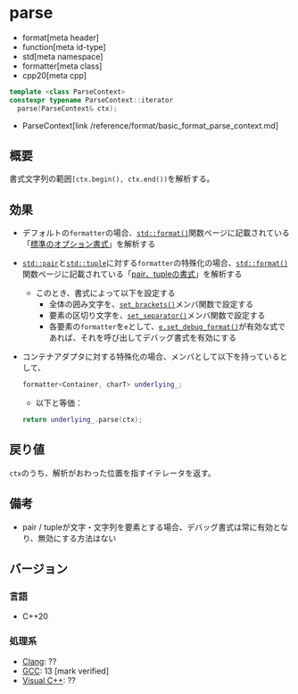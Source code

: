 # parse
* format[meta header]
* function[meta id-type]
* std[meta namespace]
* formatter[meta class]
* cpp20[meta cpp]

```cpp
template <class ParseContext>
constexpr typename ParseContext::iterator
  parse(ParseContext& ctx);
```
* ParseContext[link /reference/format/basic_format_parse_context.md]

## 概要
書式文字列の範囲`[ctx.begin(), ctx.end())`を解析する。


## 効果
- デフォルトの`formatter`の場合、[`std::format()`](/reference/format/format.md)関数ページに記載されている「[標準のオプション書式](/reference/format/format.md#std-format-options)」を解析する
- [`std::pair`](/reference/utility/pair.md)と[`std::tuple`](/reference/tuple/tuple.md)に対する`formatter`の特殊化の場合、[`std::format()`](/reference/format/format.md)関数ページに記載されている「[pair、tupleの書式](/reference/format/format.md#tuple-format-options)」を解析する
    - このとき、書式によって以下を設定する
        - 全体の囲み文字を、[`set_brackets()`](set_brackets.md)メンバ関数で設定する
        - 要素の区切り文字を、[`set_separator()`](set_separator.md)メンバ関数で設定する
        - 各要素の`formatter`を`e`として、[`e.set_debug_format()`](set_debug_format.md)が有効な式であれば、それを呼び出してデバッグ書式を有効にする
- コンテナアダプタに対する特殊化の場合、メンバとして以下を持っているとして、
    ```cpp
    formatter<Container, charT> underlying_;
    ```

    - 以下と等価：
    ```cpp
    return underlying_.parse(ctx);
    ```


## 戻り値
`ctx`のうち、解析がおわった位置を指すイテレータを返す。


## 備考
- pair / tupleが文字・文字列を要素とする場合、デバッグ書式は常に有効となり、無効にする方法はない


## バージョン
### 言語
- C++20

### 処理系
- [Clang](/implementation.md#clang): ??
- [GCC](/implementation.md#gcc): 13 [mark verified]
- [Visual C++](/implementation.md#visual_cpp): ??
